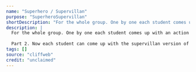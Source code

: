 ```yaml
---
name: "Superhero / Supervillan"
purpose: "SuperheroSupervillan"
shortDescription: "For the whole group. One by one each student comes up with an action and catchphrase for their \"Superhero\" It can be anything no matter how esoteric. \"I like knives!\" \"Aldi Time!\" \"No sir, I think you're mistaken\". After each student does their catchphrase, the whole group copies. When everyone is done, students can randomly do someone elses catchphrase (with action) and that will \"pass\" it to that person who has to do someone elses. It's important you tell students to pay attention! (they are easy to forget sometimes)"
description: |
  For the whole group. One by one each student comes up with an action and catchphrase for their "Superhero" It can be anything no matter how esoteric. "I like knives!" "Aldi Time!" "No sir, I think you're mistaken". After each student does their catchphrase, the whole group copies. When everyone is done, students can randomly do someone elses catchphrase (with action) and that will "pass" it to that person who has to do someone elses. It's important you tell students to pay attention! (they are easy to forget sometimes)
  
  Part 2. Now each student can come up with the supervillan version of their catchphrase, for the ones before it could be "Ooo you stabbed me!" "Direct from the farm" "Yes! Yes! Yes!". Now when everyone's done you can use either of the 2 catchphrases.
tags: []
source: "cliffweb"
credit: "unclaimed"
---
```

